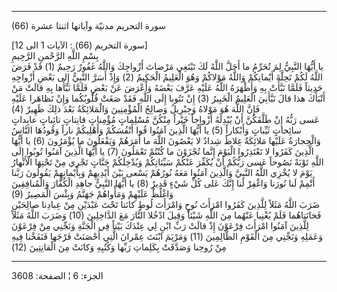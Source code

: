 ------------------------------------------------------------------------

(66) سورة التحريم مدنيّة وآياتها اثنتا عشرة  
  
\[سورة التحريم (66) : الآيات 1 الى 12\]  
بِسْمِ اللَّهِ الرَّحْمنِ الرَّحِيمِ  
يا أَيُّهَا النَّبِيُّ لِمَ تُحَرِّمُ ما أَحَلَّ اللَّهُ لَكَ تَبْتَغِي مَرْضاتَ أَزْواجِكَ وَاللَّهُ غَفُورٌ رَحِيمٌ
(1) قَدْ فَرَضَ اللَّهُ لَكُمْ تَحِلَّةَ أَيْمانِكُمْ وَاللَّهُ مَوْلاكُمْ وَهُوَ الْعَلِيمُ الْحَكِيمُ (2) وَإِذْ
أَسَرَّ النَّبِيُّ إِلى بَعْضِ أَزْواجِهِ حَدِيثاً فَلَمَّا نَبَّأَتْ بِهِ وَأَظْهَرَهُ اللَّهُ عَلَيْهِ عَرَّفَ بَعْضَهُ
وَأَعْرَضَ عَنْ بَعْضٍ فَلَمَّا نَبَّأَها بِهِ قالَتْ مَنْ أَنْبَأَكَ هذا قالَ نَبَّأَنِيَ الْعَلِيمُ الْخَبِيرُ (3)
إِنْ تَتُوبا إِلَى اللَّهِ فَقَدْ صَغَتْ قُلُوبُكُما وَإِنْ تَظاهَرا عَلَيْهِ فَإِنَّ اللَّهَ هُوَ مَوْلاهُ
وَجِبْرِيلُ وَصالِحُ الْمُؤْمِنِينَ وَالْمَلائِكَةُ بَعْدَ ذلِكَ ظَهِيرٌ (4)  
عَسى رَبُّهُ إِنْ طَلَّقَكُنَّ أَنْ يُبْدِلَهُ أَزْواجاً خَيْراً مِنْكُنَّ مُسْلِماتٍ مُؤْمِناتٍ قانِتاتٍ تائِباتٍ
عابِداتٍ سائِحاتٍ ثَيِّباتٍ وَأَبْكاراً (5) يا أَيُّهَا الَّذِينَ آمَنُوا قُوا أَنْفُسَكُمْ وَأَهْلِيكُمْ
ناراً وَقُودُهَا النَّاسُ وَالْحِجارَةُ عَلَيْها مَلائِكَةٌ غِلاظٌ شِدادٌ لا يَعْصُونَ اللَّهَ ما أَمَرَهُمْ
وَيَفْعَلُونَ ما يُؤْمَرُونَ (6) يا أَيُّهَا الَّذِينَ كَفَرُوا لا تَعْتَذِرُوا الْيَوْمَ إِنَّما تُجْزَوْنَ ما
كُنْتُمْ تَعْمَلُونَ (7) يا أَيُّهَا الَّذِينَ آمَنُوا تُوبُوا إِلَى اللَّهِ تَوْبَةً نَصُوحاً عَسى رَبُّكُمْ
أَنْ يُكَفِّرَ عَنْكُمْ سَيِّئاتِكُمْ وَيُدْخِلَكُمْ جَنَّاتٍ تَجْرِي مِنْ تَحْتِهَا الْأَنْهارُ يَوْمَ لا يُخْزِي اللَّهُ
النَّبِيَّ وَالَّذِينَ آمَنُوا مَعَهُ نُورُهُمْ يَسْعى بَيْنَ أَيْدِيهِمْ وَبِأَيْمانِهِمْ يَقُولُونَ رَبَّنا أَتْمِمْ
لَنا نُورَنا وَاغْفِرْ لَنا إِنَّكَ عَلى كُلِّ شَيْءٍ قَدِيرٌ (8) يا أَيُّهَا النَّبِيُّ جاهِدِ الْكُفَّارَ
وَالْمُنافِقِينَ وَاغْلُظْ عَلَيْهِمْ وَمَأْواهُمْ جَهَنَّمُ وَبِئْسَ الْمَصِيرُ (9)  
ضَرَبَ اللَّهُ مَثَلاً لِلَّذِينَ كَفَرُوا امْرَأَتَ نُوحٍ وَامْرَأَتَ لُوطٍ كانَتا تَحْتَ عَبْدَيْنِ مِنْ عِبادِنا
صالِحَيْنِ فَخانَتاهُما فَلَمْ يُغْنِيا عَنْهُما مِنَ اللَّهِ شَيْئاً وَقِيلَ ادْخُلا النَّارَ مَعَ
الدَّاخِلِينَ (10) وَضَرَبَ اللَّهُ مَثَلاً لِلَّذِينَ آمَنُوا امْرَأَتَ فِرْعَوْنَ إِذْ قالَتْ رَبِّ ابْنِ لِي
عِنْدَكَ بَيْتاً فِي الْجَنَّةِ وَنَجِّنِي مِنْ فِرْعَوْنَ وَعَمَلِهِ وَنَجِّنِي مِنَ الْقَوْمِ الظَّالِمِينَ (11)
وَمَرْيَمَ ابْنَتَ عِمْرانَ الَّتِي أَحْصَنَتْ فَرْجَها فَنَفَخْنا فِيهِ مِنْ رُوحِنا وَصَدَّقَتْ بِكَلِماتِ رَبِّها
وَكُتُبِهِ وَكانَتْ مِنَ الْقانِتِينَ (12)

------------------------------------------------------------------------

الجزء: 6 ¦ الصفحة: 3608
